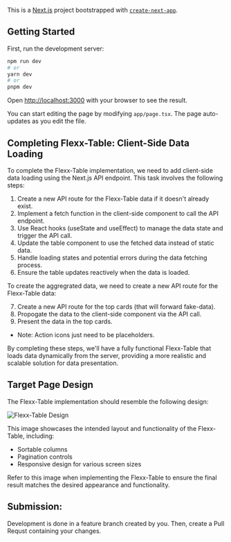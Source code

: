 This is a [Next.js](https://nextjs.org/) project bootstrapped with [`create-next-app`](https://github.com/vercel/next.js/tree/canary/packages/create-next-app).

## Getting Started

First, run the development server:

```bash
npm run dev
# or
yarn dev
# or
pnpm dev
```

Open [http://localhost:3000](http://localhost:3000) with your browser to see the result.

You can start editing the page by modifying `app/page.tsx`. The page auto-updates as you edit the file.

## Completing Flexx-Table: Client-Side Data Loading

To complete the Flexx-Table implementation, we need to add client-side data loading using the Next.js API endpoint. This task involves the following steps:

1. Create a new API route for the Flexx-Table data if it doesn't already exist.
2. Implement a fetch function in the client-side component to call the API endpoint.
3. Use React hooks (useState and useEffect) to manage the data state and trigger the API call.
4. Update the table component to use the fetched data instead of static data.
5. Handle loading states and potential errors during the data fetching process.
6. Ensure the table updates reactively when the data is loaded.

To create the aggregrated data, we need to create a new API route for the Flexx-Table data:

7. Create a new API route for the top cards (that will forward fake-data).
8. Propogate the data to the client-side component via the API call.
9. Present the data in the top cards.

- Note: Action icons just need to be placeholders.

By completing these steps, we'll have a fully functional Flexx-Table that loads data dynamically from the server, providing a more realistic and scalable solution for data presentation.

## Target Page Design

The Flexx-Table implementation should resemble the following design:

![Flexx-Table Design](./public/images/flexx-table-for-ref.jpg)

This image showcases the intended layout and functionality of the Flexx-Table, including:

- Sortable columns
- Pagination controls
- Responsive design for various screen sizes

Refer to this image when implementing the Flexx-Table to ensure the final result matches the desired appearance and functionality.


## Submission:
Development is done in a feature branch created by you.
Then, create a Pull Requst containing your changes.
